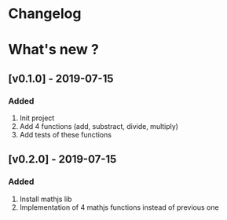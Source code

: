 # Changelog

# What's new ?

## [v0.1.0] - 2019-07-15
### Added
 1. Init project
 2. Add 4 functions (add, substract, divide, multiply)
 3. Add tests of these functions


## [v0.2.0] - 2019-07-15
### Added
 1. Install mathjs lib
 2. Implementation of 4 mathjs functions instead of previous one